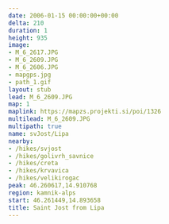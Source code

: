 ```yaml
---
date: 2006-01-15 00:00:00+00:00
delta: 210
duration: 1
height: 935
image:
- M_6_2617.JPG
- M_6_2609.JPG
- M_6_2606.JPG
- mapgps.jpg
- path_1.gif
layout: stub
lead: M_6_2609.JPG
map: 1
maplink: https://mapzs.projekti.si/poi/1326
multilead: M_6_2609.JPG
multipath: true
name: svJost/Lipa
nearby:
- /hikes/svjost
- /hikes/golivrh_savnice
- /hikes/creta
- /hikes/krvavica
- /hikes/velikirogac
peak: 46.260617,14.910768
region: kamnik-alps
start: 46.261449,14.893658
title: Saint Jost from Lipa
---
```

